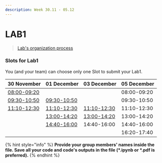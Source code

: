 ```yaml
---
description: Week 30.11 - 05.12
---
```


# LAB1

> [Lab's organization process](../course-overview/grading/lab.md)

### Slots for Lab1

You \(and your team\) can choose only one Slot to submit your Lab1.

| 30 November | 01 December | 03 December | 05 December |
| :--- | :--- | :--- | :--- |
| [08:00-09:20]() |  |  | 08:00-09:20 |
| [09:30-10:50]() | [09:30-10:50]() |  | 09:30-10:50 |
| [11:10-12:30]() | [11:10-12:30]() | [11:10-12:30]() | 11:10-12:30 |
|  | [13:00-14:20]() | [13:00-14:20]() | 13:00-14:20 |
|  | [14:40-16:00]() | 14:40-16:00 | 14:40-16:00 |
|  |  |  | 16:20-17:40 |

{% hint style="info" %}
**Provide your group members' names inside the file. Save all your code and code's outputs in the file \(\*.ipynb or \*.pdf is preferred\).**
{% endhint %}

